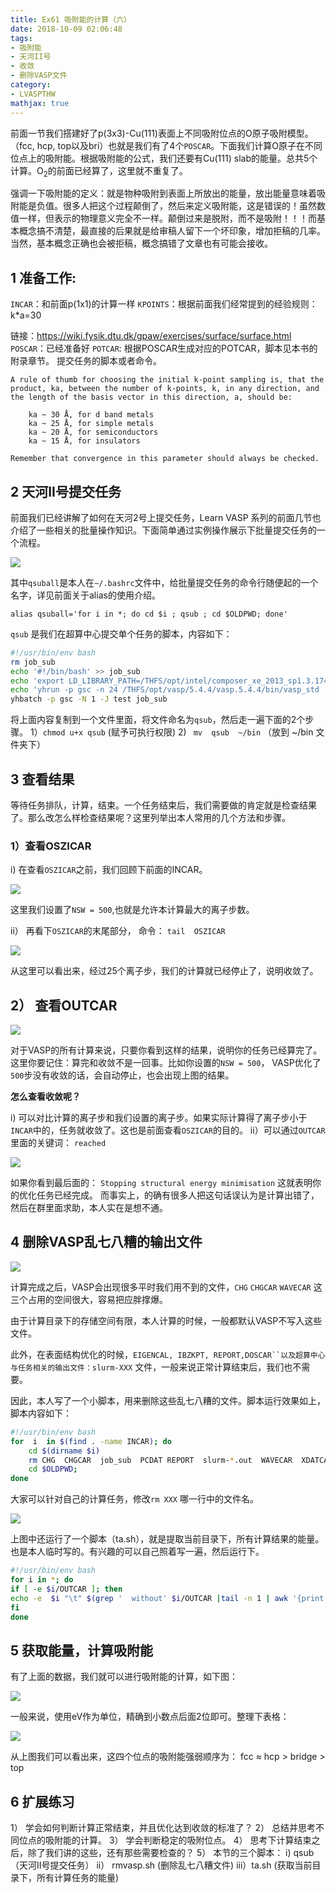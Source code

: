 ```yaml
---
title: Ex61 吸附能的计算（六）
date: 2018-10-09 02:06:48
tags: 
- 吸附能
- 天河II号
- 收敛
- 删除VASP文件
category:
- LVASPTHW
mathjax: true
---
```




前面一节我们搭建好了p(3x3)-Cu(111)表面上不同吸附位点的O原子吸附模型。（fcc, hcp, top以及bri）也就是我们有了4个`POSCAR`。下面我们计算O原子在不同位点上的吸附能。根据吸附能的公式，我们还要有Cu(111) slab的能量。总共5个计算。O$_2$的前面已经算了，这里就不重复了。

强调一下吸附能的定义：就是物种吸附到表面上所放出的能量，放出能量意味着吸附能是负值。很多人把这个过程颠倒了，然后来定义吸附能，这是错误的！虽然数值一样，但表示的物理意义完全不一样。颠倒过来是脱附，而不是吸附！！！而基本概念搞不清楚，最直接的后果就是给审稿人留下一个坏印象，增加拒稿的几率。当然，基本概念正确也会被拒稿，概念搞错了文章也有可能会接收。



## 1 准备工作:

`INCAR`：和前面p(1x1)的计算一样
`KPOINTS`：根据前面我们经常提到的经验规则：k*a=30 

链接：https://wiki.fysik.dtu.dk/gpaw/exercises/surface/surface.html
`POSCAR`：已经准备好
`POTCAR`: 根据POSCAR生成对应的POTCAR，脚本见本书的附录章节。
提交任务的脚本或者命令。

```
A rule of thumb for choosing the initial k-point sampling is, that the product, ka, between the number of k-points, k, in any direction, and the length of the basis vector in this direction, a, should be:

    ka ~ 30 Å, for d band metals
    ka ~ 25 Å, for simple metals
    ka ~ 20 Å, for semiconductors
    ka ~ 15 Å, for insulators

Remember that convergence in this parameter should always be checked.
```

## 2 天河II号提交任务

前面我们已经讲解了如何在天河2号上提交任务，Learn VASP 系列的前面几节也介绍了一些相关的批量操作知识。下面简单通过实例操作展示下批量提交任务的一个流程。

![](ex61/ex61-1.png)

其中`qsuball`是本人在`~/.bashrc`文件中，给批量提交任务的命令行随便起的一个名字，详见前面关于alias的使用介绍。

```
alias qsuball='for i in *; do cd $i ; qsub ; cd $OLDPWD; done'
```

`qsub` 是我们在超算中心提交单个任务的脚本，内容如下：

```bash
#!/usr/bin/env bash
rm job_sub 
echo '#!/bin/bash' >> job_sub
echo 'export LD_LIBRARY_PATH=/THFS/opt/intel/composer_xe_2013_sp1.3.174/mkl/lib/intel64:$LD_LIBRARY_PATH' >> job_sub 
echo 'yhrun -p gsc -n 24 /THFS/opt/vasp/5.4.4/vasp.5.4.4/bin/vasp_std ' >> job_sub 
yhbatch -p gsc -N 1 -J test job_sub 
```

将上面内容复制到一个文件里面，将文件命名为`qsub`，然后走一遍下面的2个步骤。
1）`chmod u+x qsub` (赋予可执行权限)
2)  ` mv  qsub  ~/bin`  （放到 ~/bin 文件夹下）

## 3 查看结果

等待任务排队，计算，结束。一个任务结束后，我们需要做的肯定就是检查结果了。那么改怎么样检查结果呢？这里列举出本人常用的几个方法和步骤。

### 1）查看OSZICAR

i)  在查看`OSZICAR`之前，我们回顾下前面的INCAR。

![](ex61/ex61-2.png) 

这里我们设置了`NSW = 500`,也就是允许本计算最大的离子步数。

ii） 再看下`OSZICAR`的末尾部分， 命令： `tail  OSZICAR `

![](ex61/ex61-3.png)

从这里可以看出来，经过25个离子步，我们的计算就已经停止了，说明收敛了。

## 2） 查看OUTCAR


![](ex61/ex61-4.png)

对于VASP的所有计算来说，只要你看到这样的结果，说明你的任务已经算完了。这里你要记住：算完和收敛不是一回事。比如你设置的`NSW = 500`， VASP优化了`500`步没有收敛的话，会自动停止，也会出现上图的结果。

**怎么查看收敛呢？** 

i) 可以对比计算的离子步和我们设置的离子步。如果实际计算得了离子步小于`INCAR`中的，任务就收敛了。这也是前面查看`OSZICAR`的目的。
ii）可以通过`OUTCAR`里面的关键词： `reached `


![](ex61/ex61-5.png)

如果你看到最后面的： `Stopping structural energy minimisation`  这就表明你的优化任务已经完成。
而事实上，的确有很多人把这句话误认为是计算出错了，然后在群里面求助，本人实在是想不通。

## 4 删除VASP乱七八糟的输出文件


![](ex61/ex61-6.png)

计算完成之后，VASP会出现很多平时我们用不到的文件，`CHG` `CHGCAR` `WAVECAR` 这三个占用的空间很大，容易把应胖撑爆。

由于计算目录下的存储空间有限，本人计算的时候，一般都默认VASP不写入这些文件。

此外，在表面结构优化的时候，`EIGENCAL, IBZKPT, REPORT,DOSCAR``以及超算中心与任务相关的输出文件：slurm-XXX` 文件，一般来说正常计算结束后，我们也不需要。

因此，本人写了一个小脚本，用来删除这些乱七八糟的文件。脚本运行效果如上，脚本内容如下：

```bash
#!/usr/bin/env bash
for  i  in $(find . -name INCAR); do
    cd $(dirname $i)
    rm CHG  CHGCAR  job_sub  PCDAT REPORT  slurm-*.out  WAVECAR  XDATCAR -f
    cd $OLDPWD;
done
```

大家可以针对自己的计算任务，修改`rm XXX` 哪一行中的文件名。


![](ex61/ex61-7.png)

上图中还运行了一个脚本（ta.sh），就是提取当前目录下，所有计算结果的能量。也是本人临时写的。有兴趣的可以自己照着写一遍，然后运行下。

```bash
#!/usr/bin/env bash 
for i in *; do
if [ -e $i/OUTCAR ]; then
echo -e  $i "\t" $(grep '  without' $i/OUTCAR |tail -n 1 | awk '{print $7}') 
fi
done
```



## 5 获取能量，计算吸附能

有了上面的数据，我们就可以进行吸附能的计算，如下图：


![](ex61/ex61-8.png)

一般来说，使用eV作为单位，精确到小数点后面2位即可。整理下表格：


![](ex61/ex61-9.png)

从上图我们可以看出来，这四个位点的吸附能强弱顺序为： fcc ≈ hcp > bridge > top

## 6  扩展练习

1） 学会如何判断计算正常结束，并且优化达到收敛的标准了？
2） 总结并思考不同位点的吸附能的计算。
3） 学会判断稳定的吸附位点。
4） 思考下计算结束之后，除了我们讲的这些，还有那些需要检查的？
5） 本节的三个脚本： 
i)   qsub （天河II号提交任务）
ii） rmvasp.sh (删除乱七八糟文件)
iii）ta.sh (获取当前目录下，所有计算任务的能量)
